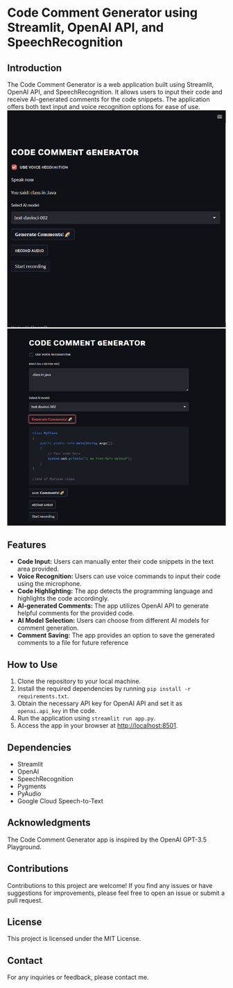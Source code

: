 # Code Comment Generator using Streamlit, OpenAI API, and SpeechRecognition

## Introduction

The Code Comment Generator is a web application built using Streamlit, OpenAI API, and SpeechRecognition. It allows users to input their code and receive AI-generated comments for the code snippets. The application offers both text input and voice recognition options for ease of use.
![Screenshot](ccg1.png)
![Screenshot](ccg2.png)
## Features

- **Code Input:** Users can manually enter their code snippets in the text area provided.
- **Voice Recognition:** Users can use voice commands to input their code using the microphone.
- **Code Highlighting:** The app detects the programming language and highlights the code accordingly.
- **AI-generated Comments:** The app utilizes OpenAI API to generate helpful comments for the provided code.
- **AI Model Selection:** Users can choose from different AI models for comment generation.
- **Comment Saving:** The app provides an option to save the generated comments to a file for future reference



## How to Use

1. Clone the repository to your local machine.
2. Install the required dependencies by running `pip install -r requirements.txt`.
3. Obtain the necessary API key for OpenAI API and set it as `openai.api_key` in the code.
4. Run the application using `streamlit run app.py`.
5. Access the app in your browser at [http://localhost:8501](http://localhost:8501).

## Dependencies

- Streamlit
- OpenAI
- SpeechRecognition
- Pygments
- PyAudio
- Google Cloud Speech-to-Text

## Acknowledgments

The Code Comment Generator app is inspired by the OpenAI GPT-3.5 Playground.

## Contributions

Contributions to this project are welcome! If you find any issues or have suggestions for improvements, please feel free to open an issue or submit a pull request.

## License

This project is licensed under the MIT License.

## Contact

For any inquiries or feedback, please contact me.
